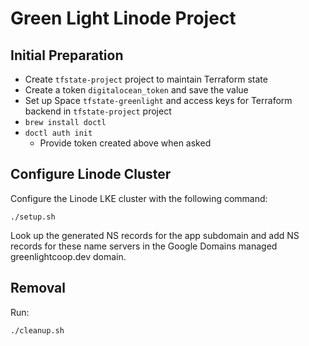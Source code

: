 # Green Light Linode Project

## Initial Preparation

* Create `tfstate-project` project to maintain Terraform state
* Create a token `digitalocean_token` and save the value
* Set up Space `tfstate-greenlight` and access keys for Terraform backend in `tfstate-project` project
* `brew install doctl`
* `doctl auth init`
    * Provide token created above when asked

## Configure Linode Cluster

Configure the Linode LKE cluster with the following command:

    ./setup.sh

Look up the generated NS records for the app subdomain and add NS records for these name 
servers in the Google Domains managed greenlightcoop.dev domain.

## Removal


Run:

    ./cleanup.sh
